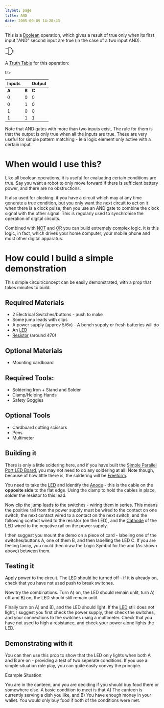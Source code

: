 ```yaml
---
layout: page
title: AND
date: 2005-09-09 14:28:43
---
```

This is a <a class="wiki" href="/wiki/boolean.html" title="Boolean">Boolean</a> operation, which gives a result of true only when its first input "AND" second input are true (in the case of a two input AND).

<img class="img-responsive" src="/galleries/gallery-1-common-images/120-and.jpg"/>

A <a class="wiki" href="/wiki/truth_table.html" title="Truth Table">Truth Table</a> for this operation:

<table class="normal" id="fancytable_1">
<thead> <tr> <th>Inputs</th> <th></th> <th>Output</th> </tr> </thead>
<tbody> <tr> <td class="odd"><strong>A</strong></td> <td class="odd"><strong>B</strong></td> <td class="odd"><strong>C</strong></td> </tr>
<tr> <td class="even">0</td> <td class="even">0</td> <td class="even">0</td> </tr>
tr> <td class="odd">0</td> <td class="odd">1</td> <td class="odd">0</td> </tr>
<tr> <td class="even">1</td> <td class="even">0</td> <td class="even">0</td> </tr>
<tr> <td class="odd">1</td> <td class="odd">1</td> <td class="odd">1</td> </tr> </tbody> </table>

Note that AND gates with more than two inputs exist.  The rule for them is that the output is only true when all the inputs are true.  These are very useful for simple pattern matching - Ie a logic element only active with a certain input.

<h1  id="When_would_I_use_this_">When would I use this?</h1>

Like all boolean operations, it is useful for evaluating certain conditions are true. Say you want a robot to only move forward if there is sufficient battery power, and there are no obstructions.

It also used for clocking. if you have a circuit which may at any time generate a true condition, but you only want the next circuit to act on it when there is a clock pulse, then you use an AND gate to combine the clock signal with the other signal. This is regularly used to synchronise the operation of digital circuits.

Combined with <a class="wiki" href="/wiki/not.html" title="NOT">NOT</a> and <a class="wiki" href="/wiki/or.html" title="OR">OR</a> you can build extremely complex logic. It is this logic, in fact, which drives your home computer, your mobile phone and most other digital apparatus.

<h1  id="How_could_I_build_a_simple_demonstration">How could I build a simple demonstration</h1>
This simple circuit/concept can be easily demonstrated, with a prop that takes minutes to build.

<h2  id="Required_Materials">Required Materials</h2>

* 2 Electrical Switches/buttons - push to make
* Some jump leads with clips
* A power supply (approv 5/6v) - A bench supply or fresh batteries will do
* An <a class="wiki" href="/wiki/led.html" title="Light Emitting Diode">LED</a>
* <a class="wiki" href="/wiki/resistor.html" title="Resistor">Resistor</a> (around 470)

<h2  id="Optional_Materials">Optional Materials</h2>

* Mounting cardboard

<h2  id="Required_Tools:">Required Tools:</h2>

* Soldering Iron + Stand and Solder
* Clamp/Helping Hands
* Safety Goggles

<h2  id="Optional_Tools">Optional Tools</h2>

* Cardboard cutting scissors
* Pens
* Multimeter

<h2  id="Building_it">Building it</h2>

There is only a little soldering here, and if you have built the <a class="wiki" href="{% post_url 2004-11-05-simple-parallel-port-led.md %}" title="How to attach and program an LED to the parallel port on a PC">Simple Parallel Port LED Board</a>, you may not need to do any soldering at all. Note though, because of how little there is, the soldering will be <a class="wiki" href="/wiki/freeform" title="FreeForm">Freeform</a>.

You need to take the <a class="wiki" href="/wiki/led" title="Light Emitting Diode">LED</a> and identify the <a class="wiki" href="/wiki/anode" title="The positive electrode">Anode</a> - this is the cable on the <strong>opposite side</strong> to the flat edge. Using the clamp to hold the cables in place, solder the resistor to this lead.

Now clip the jump leads to the switches - wiring them in series. This means the positive rail from the power supply must be wired to the contact on one switch, the next contact wired to a contact on the next switch, and the following contact wired to the resistor (on the LED), and the <a class="wiki" href="/wiki/cathode" title="The Negative Electrode">Cathode</a> of the LED wired to the negative rail on the power supply.

I then suggest you mount the demo on a piece of card - labeling one of the switches/buttons A, one of them B, and then labelling the LED C. If you are feeling fancy, you could then draw the Logic Symbol for the and (As shown above) between them.

<h2  id="Testing_it">Testing it</h2>

Apply power to the circuit. The LED should be turned off - if it is already on, check that you have not used push to break switches.

Now try the combinations. Turn A) on, the LED should remain unlit, turn A) off and B) on, the LED should still remain until.

Finally turn on A) and B), and the LED should light. If the <a class="wiki" href="/wiki/led.html" title="Light Emitting Diode">LED</a> still does not light, I suggest you first check the power supply, then check the switches, and your connections to the switches using a multimeter. Check that you have not used to high a resistance, and check your power alone lights the LED.

<h2  id="Demonstrating_with_it">Demonstrating with it</h2>

You can then use this prop to show that the LED only lights when both A and B are on - providing a test of two seperate conditions. If you use a simple situation role play, you can quite easily convey the principle.

Example Situation:

You are in the canteen, and you are deciding if you should buy food there or somewhere else. A basic condition to meet is that A) The canteen is currently serving a dish you like, and B) You have enough money in your wallet. You would only buy food if both of the conditions were met.
